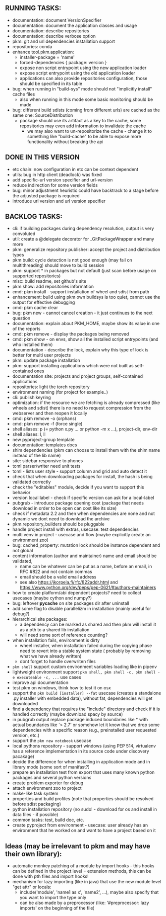 ## RUNNING TASKS:
- documentation: document VersionSpecifier
- documentation: document the application classes and usage
- documentation: describe repositories
- documentation: describe verbose option
- pkm: git and url dependencies installation support
- repositories: conda
- enhance tool.pkm.application:
  - installer-package = 'name'
  - forced-dependencies { package: version }
  - expose non script entrypoint using the new application loader 
  - expose script entrypoint using the old application loader 
  - applications can also provide repositories configuration, those should be specified in its table
- bug: when running in "build-sys" mode should not "implicitly install" cache files
  - also when running in this mode some basic monitoring should be made
- bug: different build sdists (coming from different urls) are cached as the same one: SourceDistribution
  - package should use its artifact as a key to the cache, some repositories may even add information to invalidate the cache
    - we may also want to un-repositorize the cache - change it to something like "build-cache" to be able to expose more functionality without breaking the api

## DONE IN THIS VERSION
- etc chain: now configuration in etc can be context dependent
- utils: bug in http client (deadlock) was fixed 
- add specific-url version specifier and url-version
- reduce indirection for some version fields 
- bug: minor adjustment heuristic could have backtrack to a stage before the adjusted package is required 
- introduce url version and url version specifier

## BACKLOG TASKS:
- cli: if building packages during dependency resolution, output is very convoluted 
- util: create a @delegate decorator for _GitPackageWrapper and many more
- pkm: generalize repository publisher: accept the project and distribution types
- pkm build: cycle detection is not good enough (may fail on multithreading) should move to build session
- pkm: support * in packages but not default (just scan before usage on supported repositories)
- misc: build readme, set github's site
- pkm show: add repositories information
- cmd: pkm install - support installation of wheel and sdist from path
- enhancement: build using pkm own buildsys is too quiet, cannot use the output for effective debugging
- cmd: pkm cache clear
- bug: pkm new - cannot cancel creation - it just continues to the next question
- documentation: explain about PKM_HOME, maybe show its value in one of the reports
- cmd: pkm remove - display the packages being removed 
- cmd: pkm show - on envs, show all the installed script entrypoints (and who installed them)
- documentation - describe the lock, explain why this type of lock is better for multi user projects
- pkm: update package installation
- pkm: support installing applications which were not built as self-contained ones
- documentation site: projects and project groups, self-contained applications 
- repositories: light the torch repository
- environment naming (for project for example..) 
- cli: publish keyring
- optimization: if the resource we are fetching is already compressed (like wheels and sdist) there is no need to request
  compression from the webserver and then reopen it locally
- cmd: pkm remove -o (orphans)
- cmd: pkm remove -f (force single)
- shell aliases: p (= python x.py ... or python -m x ...), project-dir, env-dir
- shell aliases: l, ll
- new pyproject-group template
- documentation: templates docs
- shim dependencies (pkm can choose to install them with the shim name instead of the lib name)
- site: sidebar responsive to phones
- toml parser/writer need unit tests
- toml - lists user style - support column and grid and auto detect it
- check that when downloading packages for install, the hash is being validated correctly
- check the "editables" module, decide if you want to support this behavior
- version local label - check if specific version can ask for a local-label
- pubgrub - introduce package opening cost (package that needs download in order to be open can cost like its size)
- check if metadata 2.2 and then when dependencies are none and not dynamic we dont need to download the archive
- pkm.repository_builders should be pluggable
- handle project install with extras, usecase: test dependencies
- multi venv in project - usecase and flow (maybe explicitly create an environment zoo)
- bug: cached_property: mutation lock should be instance dependent and not global
- content information (author and maintainer) name and email should be validated,
    - name can be whatever can be put as a name, before an email, in RFC #822 and not contain commas
    - email should be a valid email address
    - see also https://jkorpela.fi/rfc/822addr.html and https://www.python.org/dev/peps/pep-0621/#authors-maintainers
- how to create platform/abi dependent projects? need to collect usecases (maybe cython and numpy?)
- bug: leftover __pycache__ on site packages dir after uninstall
- add some flag to disable parallelizm in installation (mainly useful for debug?)
- hierarchical site packages:
    - a dependency can be marked as shared and then pkm will install it as a pth to a shared lib installation
    - will need some sort of reference counting?
- when installation fails, environment is dirty
    - wheel installer, when installation failed during the copying phase need to revert into a stable system state (
      probably by removing what we have already written)
    - dont forget to handle overwriten files
- `pkm shell` support custom environment variables loading like in pipenv
- lightweight environment support `pkm shell, pkm shell -c, pkm shell -e executeable -c, ...` use cases
- improve api documentation
- test pkm on windows, think how to test it on osx
- support the `pkm build [installer] --fat` usecase (creates a standalone .py installer with embedded data), without
  fat, dependencies will get downloaded
- find a dependency that requires the "include" directory and check if it is handled correctly (maybe download spacy by
  source)
- in pubgrub output replace package induced boundaries like * with actual boundaries like '> 2.7' or somehow let it know
  that we drop some dependencies with a specific reason (e.g., preinstalled user requested version, etc.)
- support the `pkm new notebook` usecase
- local pythons repository - support windows (using PEP 514, virtualenv has a reference implementation in its source
  code under discovery pacakage)
- decide the difference for when installing in application mode and in library mode (some sort of manifast?)
- prepare an installation test from export that uses many known python packages and several python versions
- create problem exporter for debug
- attach environment zoo to project
- make-like task system
- properties and build profiles (note that properties should be resolved before sdist packaging)
- python installation repository (no sudo! - download for os and install in data files - if possible)
- common tasks: test, build doc, etc.
- create pyproject from environment - usecase: user already has an environment that he worked on and want to have a
  project based on it

## Ideas (may be irrelevant to pkm and may have their own library):

- automatic monkey patching of a module by import hooks - this hooks can be defined in the project level = extension
  methods, this can be done with pth files and import hooks!
- mechanism for lazy importing (like in java) that use the new module level "get attr" or locals:
  - include('module', 'name1 as x', 'name2', ...), maybe also specify that you want to import the type only
  - can be also made by a preprocessor (like: '#preprocessor: lazy imports' on the beginning of the file)
